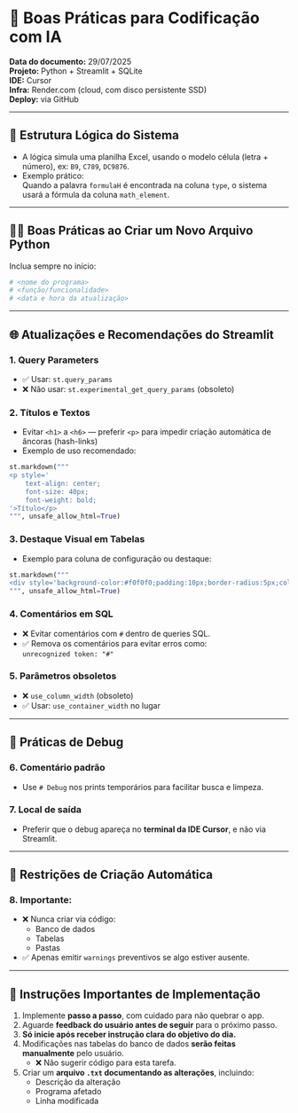 # 📘 Boas Práticas para Codificação com IA

**Data do documento:** 29/07/2025  
**Projeto:** Python + Streamlit + SQLite  
**IDE:** Cursor  
**Infra:** Render.com (cloud, com disco persistente SSD)  
**Deploy:** via GitHub

---

## 🧱 Estrutura Lógica do Sistema

- A lógica simula uma planilha Excel, usando o modelo célula (letra + número), ex: `B9`, `C789`, `DC9876`.
- Exemplo prático:  
  Quando a palavra `formulaH` é encontrada na coluna `type`, o sistema usará a fórmula da coluna `math_element`.

---

## 🧑‍💻 Boas Práticas ao Criar um Novo Arquivo Python

Inclua sempre no início:

```python
# <nome do programa>
# <função/funcionalidade>
# <data e hora da atualização>
```

---

## 🌐 Atualizações e Recomendações do Streamlit

### 1. Query Parameters
- ✅ Usar: `st.query_params`  
- ❌ Não usar: `st.experimental_get_query_params` (obsoleto)

### 2. Títulos e Textos
- Evitar `<h1>` a `<h6>` — preferir `<p>` para impedir criação automática de âncoras (hash-links)
- Exemplo de uso recomendado:
```python
st.markdown("""
<p style='
    text-align: center;
    font-size: 40px;
    font-weight: bold;
'>Título</p>
""", unsafe_allow_html=True)
```

### 3. Destaque Visual em Tabelas
- Exemplo para coluna de configuração ou destaque:
```python
st.markdown("""
<div style='background-color:#f0f0f0;padding:10px;border-radius:5px;color:#ff0000;font-size:16px;'>Recomenda</div>
""", unsafe_allow_html=True)
```

### 4. Comentários em SQL
- ❌ Evitar comentários com `#` dentro de queries SQL.
- ✅ Remova os comentários para evitar erros como:  
  `unrecognized token: "#"`

### 5. Parâmetros obsoletos
- ❌ `use_column_width` (obsoleto)  
- ✅ Usar: `use_container_width` no lugar

---

## 🐞 Práticas de Debug

### 6. Comentário padrão
- Use `# Debug` nos prints temporários para facilitar busca e limpeza.

### 7. Local de saída
- Preferir que o debug apareça no **terminal da IDE Cursor**, e não via Streamlit.

---

## 🚫 Restrições de Criação Automática

### 8. Importante:
- ❌ Nunca criar via código:
  - Banco de dados
  - Tabelas
  - Pastas
- ✅ Apenas emitir `warnings` preventivos se algo estiver ausente.

---

## 📌 Instruções Importantes de Implementação

1. Implemente **passo a passo**, com cuidado para não quebrar o app.
2. Aguarde **feedback do usuário antes de seguir** para o próximo passo.
3. **Só inicie após receber instrução clara do objetivo do dia.**
4. Modificações nas tabelas do banco de dados **serão feitas manualmente** pelo usuário.  
   - ❌ Não sugerir código para esta tarefa.
5. Criar um **arquivo `.txt` documentando as alterações**, incluindo:  
   - Descrição da alteração  
   - Programa afetado  
   - Linha modificada
